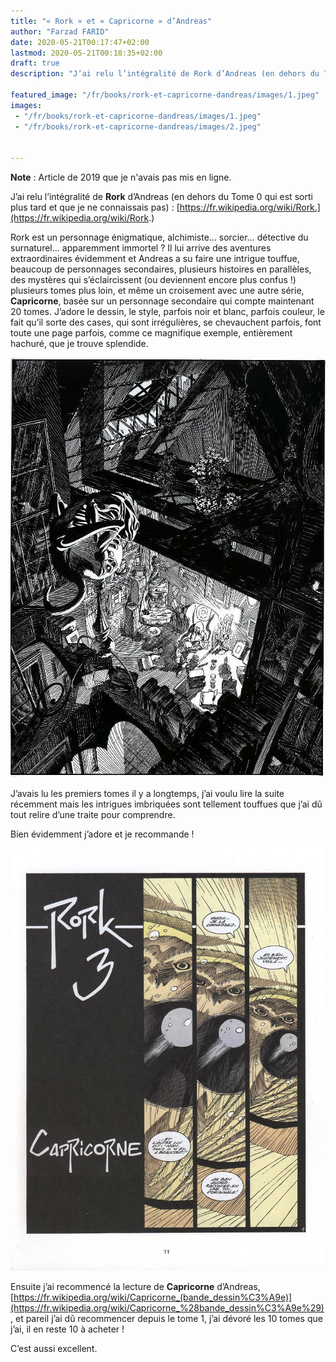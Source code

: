 ```yaml
---
title: "« Rork » et « Capricorne » d’Andreas"
author: "Farzad FARID"
date: 2020-05-21T00:17:47+02:00
lastmod: 2020-05-21T00:18:35+02:00
draft: true
description: "J’ai relu l’intégralité de Rork d’Andreas (en dehors du Tome 0 qui est sorti plus tard et que je ne connaissais pas) …"

featured_image: "/fr/books/rork-et-capricorne-dandreas/images/1.jpeg" 
images:
 - "/fr/books/rork-et-capricorne-dandreas/images/1.jpeg"
 - "/fr/books/rork-et-capricorne-dandreas/images/2.jpeg"


---
```


**Note** : Article de 2019 que je n'avais pas mis en ligne.

J’ai relu l’intégralité de **Rork** d’Andreas (en dehors du Tome 0 qui est sorti plus tard et que je ne connaissais pas) : [https://fr.wikipedia.org/wiki/Rork.](https://fr.wikipedia.org/wiki/Rork.) 

Rork est un personnage énigmatique, alchimiste… sorcier… détective du surnaturel… apparemment immortel ? Il lui arrive des aventures extraordinaires évidemment et Andreas a su faire une intrigue touffue, beaucoup de personnages secondaires, plusieurs histoires en parallèles, des mystères qui s’éclaircissent (ou deviennent encore plus confus !) plusieurs tomes plus loin, et même un croisement avec une autre série, **Capricorne**, basée sur un personnage secondaire qui compte maintenant 20 tomes. J’adore le dessin, le style, parfois noir et blanc, parfois couleur, le fait qu’il sorte des cases, qui sont irrégulières, se chevauchent parfois, font toute une page parfois, comme ce magnifique exemple, entièrement hachuré, que je trouve splendide.




![image](images/1.jpeg#layoutTextWidth)



J’avais lu les premiers tomes il y a longtemps, j’ai voulu lire la suite récemment mais les intrigues imbriquées sont tellement touffues que j’ai dû tout relire d’une traite pour comprendre.

Bien évidemment j’adore et je recommande !




![image](images/2.jpeg#layoutTextWidth)



Ensuite j’ai recommencé la lecture de **Capricorne** d’Andreas, [https://fr.wikipedia.org/wiki/Capricorne_(bande_dessin%C3%A9e)](https://fr.wikipedia.org/wiki/Capricorne_%28bande_dessin%C3%A9e%29), et pareil j’ai dû recommencer depuis le tome 1, j’ai dévoré les 10 tomes que j’ai, il en reste 10 à acheter !

C’est aussi excellent.
